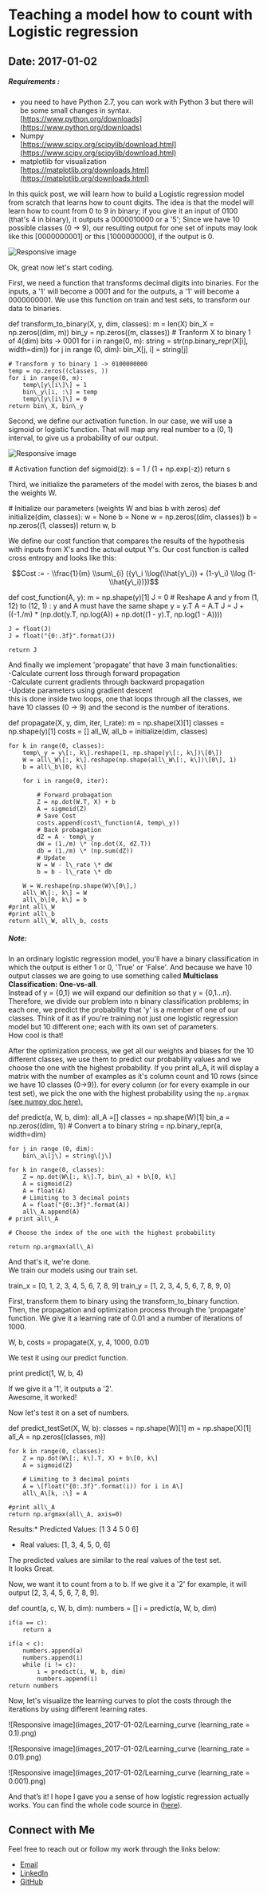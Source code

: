# Teaching a model how to count with Logistic regression
## Date: 2017-01-02


##### Requirements :

*   you need to have Python 2.7, you can work with Python 3 but there will be some small changes in syntax.  
    [https://www.python.org/downloads](https://www.python.org/downloads)
*   Numpy  
    [https://www.scipy.org/scipylib/download.html](https://www.scipy.org/scipylib/download.html)
*   matplotlib for visualization  
    [https://matplotlib.org/downloads.html](https://matplotlib.org/downloads.html)

In this quick post, we will learn how to build a Logistic regression model from scratch that learns how to count digits. The idea is that the model will learn how to count from 0 to 9 in binary; if you give it an input of 0100 (that's 4 in binary), it outputs a 0000010000 or a '5'; Since we have 10 possible classes (0 -> 9), our resulting output for one set of inputs may look like this \[0000000001\] or this \[1000000000\], if the output is 0.  

![Responsive image](images_2017-01-02/logistic_regression_model.png)

  
Ok, great now let's start coding.

  

First, we need a function that transforms decimal digits into binaries. For the inputs, a '1' will become a 0001 and for the outputs, a '1' will become a 0000000001. We use this function on train and test sets, to transform our data to binaries.

  

def transform\_to\_binary(X, y, dim, classes):
    m = len(X)
    bin\_X = np.zeros((dim, m))
    bin\_y = np.zeros((m, classes))
    # Tranform X to binary 1 of 4(dim) bits -> 0001
    for i in range(0, m):
        string = str(np.binary\_repr(X\[i\], width=dim))
        for j in range (0, dim):
            bin\_X\[j, i\] = string\[j\]

    # Transform y to binary 1 -> 0100000000
    temp = np.zeros((classes, ))
    for i in range(0, m):
        temp\[y\[i\]\] = 1
        bin\_y\[i, :\] = temp
        temp\[y\[i\]\] = 0
    return bin\_X, bin\_y    

  

Second, we define our activation function. In our case, we will use a sigmoid or logistic function. That will map any real number to a (0, 1) interval, to give us a probability of our output.

![Responsive image](images_2017-01-02/sigmoid_function.png)

  

\# Activation function
def sigmoid(z):
    s = 1 / (1 + np.exp(-z))
    return s

  

Third, we initialize the parameters of the model with zeros, the biases b and the weights W.

  

\# Initialize our parameters (weights W and bias b with zeros) 
def initialize(dim, classes):
    w = None
    b = None
    w = np.zeros((dim, classes))
    b = np.zeros((1, classes))
    return w, b 

  

We define our cost function that compares the results of the hypothesis with inputs from X's and the actual output Y's. Our cost function is called cross entropy and looks like this:

  
$$Cost := - \\frac{1}{m} \\sum\_{i} ({y\_i \\log(\\hat{y\_i}) + (1-y\_i) \\log (1-\\hat{y\_i})})$$  

def cost\_function(A, y):
    m = np.shape(y)\[1\]
    J = 0
    # Reshape A and y from (1, 12) to (12, 1) : y and A must have the same shape
    y = y.T
    A = A.T
    J = J + ((-1./m) \* (np.dot(y.T, np.log(A)) + np.dot((1 - y).T, np.log(1 - A))))
    
    J = float(J)
    J = float("{0:.3f}".format(J))

    return J

  

And finally we implement 'propagate' that have 3 main functionalities:  
\-Calculate current loss through forward propagation  
\-Calculate current gradients through backward propagation  
\-Update parameters using gradient descent  
this is done inside two loops, one that loops through all the classes, we have 10 classes (0 -> 9) and the second is the number of iterations.

  

def propagate(X, y, dim, iter, l\_rate):
    m = np.shape(X)\[1\]
    classes = np.shape(y)\[1\]
    costs = \[\]
    all\_W, all\_b = initialize(dim, classes)

    for k in range(0, classes):
        temp\_y = y\[:, k\].reshape(1, np.shape(y\[:, k\])\[0\])
        W = all\_W\[:, k\].reshape(np.shape(all\_W\[:, k\])\[0\], 1)
        b = all\_b\[0, k\]

        for i in range(0, iter):

            # Forward probagation
            Z = np.dot(W.T, X) + b
            A = sigmoid(Z)
            # Save Cost
            costs.append(cost\_function(A, temp\_y))
            # Back probagation
            dZ = A - temp\_y
            dW = (1./m) \* (np.dot(X, dZ.T))
            db = (1./m) \* (np.sum(dZ))
            # Update
            W = W - l\_rate \* dW
            b = b - l\_rate \* db

        W = W.reshape(np.shape(W)\[0\],)
        all\_W\[:, k\] = W
        all\_b\[0, k\] = b
    #print all\_W
    #print all\_b
    return all\_W, all\_b, costs

  

##### Note:

In an ordinary logistic regression model, you'll have a binary classification in which the output is either 1 or 0, 'True' or 'False'. And because we have 10 output classes we are going to use something called **Multiclass Classification: One-vs-all**.  
Instead of y = {0,1} we will expand our definition so that y = {0,1...n}. Therefore, we divide our problem into n binary classification problems; in each one, we predict the probability that 'y' is a member of one of our classes. Think of it as if you're training not just one logistic regression model but 10 different one; each with its own set of parameters.  
How cool is that!

  

After the optimization process, we get all our weights and biases for the 10 different classes, we use them to predict our probability values and we choose the one with the highest probability. If you print all\_A, it will display a matrix with the number of examples as it's column count and 10 rows (since we have 10 classes (0->9)). for every column (or for every example in our test set), we pick the one with the highest probability using the `np.argmax` [(see numpy doc here).](https://docs.scipy.org/doc/numpy-1.13.0/reference/generated/numpy.argmax.html)

  

def predict(a, W, b, dim):
    all\_A =\[\]
    classes = np.shape(W)\[1\]
    bin\_a = np.zeros((dim, 1))
    # Convert a to binary
    string = np.binary\_repr(a, width=dim)

    for j in range (0, dim):
        bin\_a\[j\] = string\[j\]

    for k in range(0, classes):
        Z = np.dot(W\[:, k\].T, bin\_a) + b\[0, k\]
        A = sigmoid(Z)
        A = float(A)
        # Limiting to 3 decimal points
        A = float("{0:.3f}".format(A))
        all\_A.append(A)
    # print all\_A

    # Choose the index of the one with the highest probability

    return np.argmax(all\_A)

  
And that's it, we're done.  
We train our models using our train set.

train\_x = \[0, 1, 2, 3, 4, 5, 6, 7, 8, 9\]
train\_y = \[1, 2, 3, 4, 5, 6, 7, 8, 9, 0\]

First, transform them to binary using the transform\_to\_binary function. Then, the propagation and optimization process through the 'propagate' function. We give it a learning rate of 0.01 and a number of iterations of 1000.

W, b, costs = propagate(X, y, 4, 1000, 0.01)

  
We test it using our predict function.

print predict(1, W, b, 4)

If we give it a '1', it outputs a '2'.  
Awesome, it worked!  
  
Now let's test it on a set of numbers.  

def predict\_testSet(X, W, b):
    classes = np.shape(W)\[1\]
    m = np.shape(X)\[1\]
    all\_A = np.zeros((classes, m))

    for k in range(0, classes):
        Z = np.dot(W\[:, k\].T, X) + b\[0, k\]
        A = sigmoid(Z)

        # Limiting to 3 decimal points
        A = \[float("{0:.3f}".format(i)) for i in A\]
        all\_A\[k, :\] = A

    #print all\_A
    return np.argmax(all\_A, axis=0)

Results:*   Predicted Values: \[1 3 4 5 0 6\]
*   Real values: \[1, 3, 4, 5, 0, 6\]

The predicted values are similar to the real values of the test set.  
It looks Great.  
  
Now, we want it to count from a to b. If we give it a '2' for example, it will output \[2, 3, 4, 5, 6, 7, 8, 9\].  
  

def count(a, c, W, b, dim):
    numbers = \[\]
    i = predict(a, W, b, dim)

    if(a == c):
        return a

    if(a < c):
        numbers.append(a)
        numbers.append(i)
        while (i != c):
            i = predict(i, W, b, dim)
            numbers.append(i)
    return numbers

  
Now, let's visualize the learning curves to plot the costs through the iterations by using different learning rates.  
  

![Responsive image](images_2017-01-02/Learning_curve (learning_rate = 0.1).png)

![Responsive image](images_2017-01-02/Learning_curve (learning_rate = 0.01).png)

![Responsive image](images_2017-01-02/Learning_curve (learning_rate = 0.001).png)

And that’s it! I hope I gave you a sense of how logistic regression actually works. You can find the whole code source in ([here](https://github.com/faresbs/Machine-learning-Applications/blob/master/Logistic%20regression/Logistic_regression_digit_count.py)).

## Connect with Me

Feel free to reach out or follow my work through the links below:
- [Email](mailto:farris.benslimane@gmail.com)
- [LinkedIn](https://www.linkedin.com/in/fares-ben-slimane/)
- [GitHub](https://github.com/faresbs)
